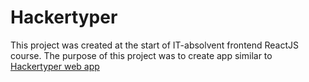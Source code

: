 # Hackertyper
This project was created at the start of IT-absolvent frontend ReactJS course. The purpose of this project was to create app similar to [Hackertyper web app](https://hackertyper.net/)
